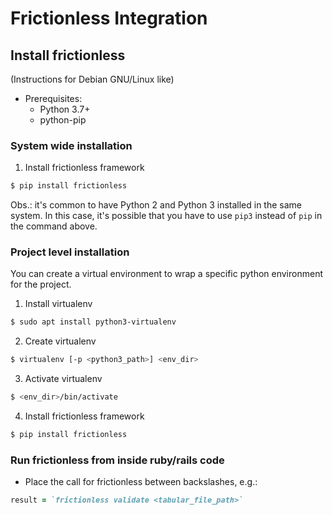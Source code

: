 # Frictionless Integration

## Install frictionless
(Instructions for Debian GNU/Linux like)

- Prerequisites:
  - Python 3.7+
  - python-pip
    
### System wide installation
1. Install frictionless framework
```bash
$ pip install frictionless
```

Obs.: it's common to have Python 2 and Python 3 installed in the same system.
In this case, it's possible that you have to use `pip3` instead of `pip` in the
command above.

### Project level installation
You can create a virtual environment to wrap a specific python environment for the project.

1. Install virtualenv
```bash
$ sudo apt install python3-virtualenv 
```
2. Create virtualenv
```bash
$ virtualenv [-p <python3_path>] <env_dir>
```

3. Activate virtualenv
```bash
$ <env_dir>/bin/activate
```

4. Install frictionless framework
```bash
$ pip install frictionless
```

### Run frictionless from inside ruby/rails code
- Place the call for frictionless between backslashes, e.g.:
```ruby
result = `frictionless validate <tabular_file_path>`
```
